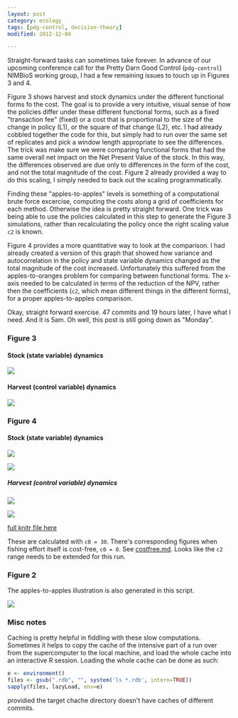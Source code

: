 ```yaml
---
layout: post
category: ecology
tags: [pdg-control, decision-theory]
modified: 2012-12-04

---
```



Straight-forward tasks can sometimes take forever.  In advance of our upcoming conference call for the Pretty Darn Good Control (`pdg-control`) NIMBioS working group, I had a few remaining issues to touch up in Figures 3 and 4.  

Figure 3 shows harvest and stock dynamics under the different functional forms fo the cost.  The goal is to provide a very intuitive, visual sense of how the policies differ under these different functional forms, such as a fixed "transaction fee" (fixed) or a cost that is proportional to the size of the change in policy (L1), or the square of that change (L2), etc.  I had already cobbled together the code for this, but simply had to run over the same set of replicates and pick a window length appropriate to see the differences.  The trick was make sure we were comparing functional forms that had the same overall net impact on the Net Present Value of the stock.  In this way, the differences observed are due only to differences in the form of the cost, and not the total magnitude of the cost.  Figure 2 already provided a way to do this scaling, I simply needed to back out the scaling programmatically.  

Finding these "apples-to-apples" levels is something of a computational brute force excercise, computing the costs along a grid of coefficients for each method.  Otherwise the idea is pretty straight forward.  One trick was being able to use the policies calculated in this step to generate the Figure 3 simulations, rather than recalculating the policy once the right scaling value `c2` is known.  

Figure 4 provides a more quantitative way to look at the comparison.  I had already created a version of this graph that showed how variance and autocorrelation in the policy and state variable dynamics changed as the total magnitude of the cost increased.  Unfortunately this suffered from the apples-to-oranges problem for comparing between functional forms.  The x-axis needed to be calculated in terms of the reduction of the NPV, rather then the coefficients (`c2`, which mean different things in the different forms), for a proper apples-to-apples comparison.  


Okay, straight forward exercise.  47 commits and 19 hours later, I have what I need.  And it is 5am.  Oh well, this post is still going down as "Monday". 


### Figure 3

#### Stock (state variable) dynamics

![](http://www.carlboettiger.info/assets/figures/2012-12-05-72dc8741fb-p1.png) 

#### Harvest (control variable) dynamics

![](http://www.carlboettiger.info/assets/figures/2012-12-05-72dc8741fb-Figure3.png) 


### Figure 4

#### Stock (state variable) dynamics

![](http://www.carlboettiger.info/assets/figures/2012-12-05-72dc8741fb-Figure4S1.png) 

![](http://www.carlboettiger.info/assets/figures/2012-12-05-72dc8741fb-Figure4S2.png) 

##### Harvest (control variable) dynamics

![](http://www.carlboettiger.info/assets/figures/2012-12-05-72dc8741fb-Figure41.png) 

![](http://www.carlboettiger.info/assets/figures/2012-12-05-72dc8741fb-Figure42.png) 



[full knitr file here](https://github.com/cboettig/pdg_control/blob/25e6f1c1a599440be790a7ec047b8b63540255c5/inst/examples/policycosts/writeup.md)

These are calculated with `c0 = 30`.  There's corresponding figures when fishing effort itself is cost-free, `c0 = 0`.  See [costfree.md](https://github.com/cboettig/pdg_control/blob/cccec55a8ac2ef47dea99d45fdb732e5028aec98/inst/examples/policycosts/costfree.md).  Looks like the `c2` range needs to be extended for this run.  

### Figure 2

The apples-to-apples illustration is also generated in this script.  

![](http://www.carlboettiger.info/assets/figures/2012-12-05-72dc8741fb-apples_plot.png) 




### Misc notes

Caching is pretty helpful in fiddling with these slow computations.  Sometimes it helps to copy the cache of the intensive part of a run over from the supercomputer to the local machine, and load the whole cache into an interactive R session.  Loading the whole cache can be done as such:


```r
e <- environment()
files <- gsub(".rdb", "", system('ls *.rdb', intern=TRUE))
sapply(files, lazyLoad, env=e)
```


providied the target chache directory doesn't have caches of different commits.  



